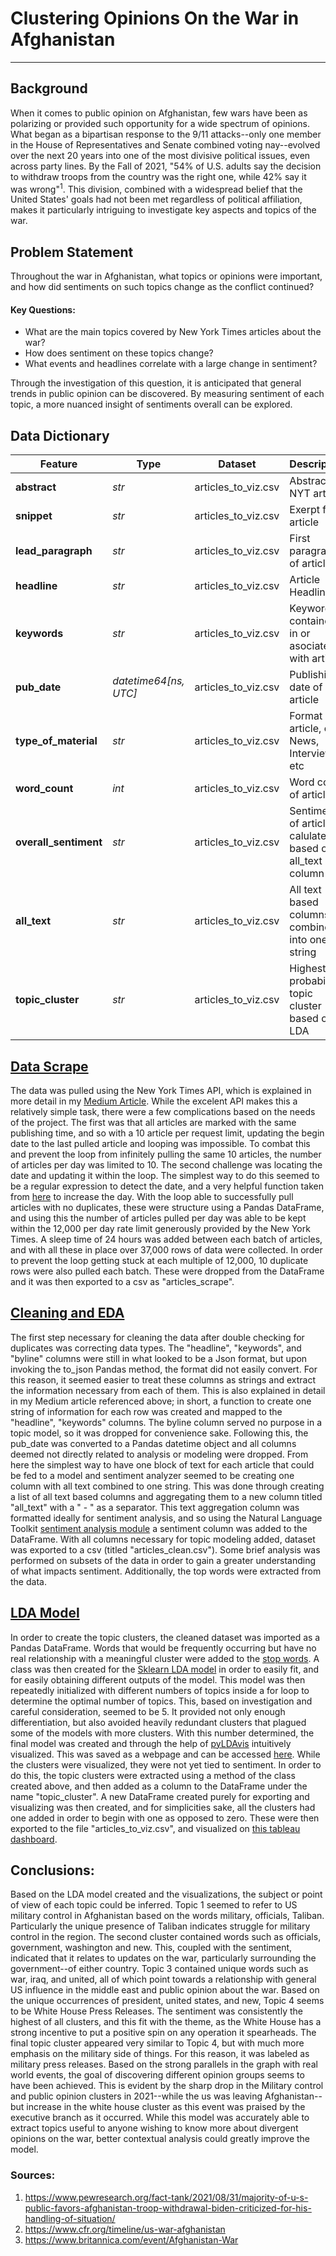 # Clustering Opinions On the War in Afghanistan
___
## Background
When it comes to public opinion on Afghanistan, few wars have been as polarizing or provided such opportunity for a wide spectrum of opinions. What began as a bipartisan response to the 9/11 attacks--only one member in the House of Representatives and Senate combined voting nay--evolved over the next 20 years into one of the most divisive political issues, even across party lines. By the Fall of 2021, "54% of U.S. adults say the decision to withdraw troops from the country was the right one, while 42% say it was wrong"<sup>1</sup>. This division, combined with a widespread belief that the United States' goals had not been met regardless of political affiliation, makes it particularly intriguing to investigate key aspects and topics of the war.

## Problem Statement
Throughout the war in Afghanistan, what topics or opinions were important, and how did sentiments on such topics change as the conflict continued?


#### Key Questions:
 - What are the main topics covered by New York Times articles about the war?
 -  How does sentiment on these topics change?
 - What events and headlines correlate with a large change in sentiment?


Through the investigation of this question, it is anticipated that general trends in public opinion can be discovered. By measuring sentiment of each topic, a more nuanced insight of sentiments overall can be explored.

## Data Dictionary
|Feature|Type|Dataset|Description|
|---|---|---|---|
|**abstract**|*str*|articles_to_viz.csv|Abstract of NYT article |
|**snippet**|*str*|articles_to_viz.csv|Exerpt from article|
|**lead_paragraph**|*str*|articles_to_viz.csv|First paragraph of article|
|**headline**|*str*|articles_to_viz.csv|Article Headline|
|**keywords**|*str*|articles_to_viz.csv|Keywords contained in or asociated with article|
|**pub_date**|*datetime64[ns, UTC]*|articles_to_viz.csv|Publishing date of article|
|**type_of_material**|*str*|articles_to_viz.csv|Format of article, eg. News, Interview, etc|
|**word_count**|*int*|articles_to_viz.csv|Word count of article|
|**overall_sentiment**|*str*|articles_to_viz.csv|Sentiment of article calulated based on all_text column|
|**all_text**|*str*|articles_to_viz.csv|All text based columns combined into one string|
|**topic_cluster**|*str*|articles_to_viz.csv|Highest probability topic cluster based on LDA|

## [Data Scrape](https://github.com/Jack-Rayner/clustering-opinions-on-the-war-in-afghanistan-/blob/main/Notebooks/Data_Scrape.ipynb)
The data was pulled using the New York Times API, which is explained in more detail in my [Medium Article](https://medium.com/@jackarayner/querying-with-the-new-york-times-article-search-api-2edfbaae1b63). While the excelent API makes this a relatively simple task, there were a few complications based on the needs of the project. The first was that all articles are marked with the same publishing time, and so with a 10 article per request limit, updating the begin date to the last pulled article and looping was impossible. To combat this and prevent the loop from infinitely pulling the same 10 articles, the number of articles per day was limited to 10. The second challenge was locating the date and updating it within the loop. The simplest way to do this seemed to be a regular expression to detect the date, and a very helpful function taken from [here](https://practicaldatascience.co.uk/data-science/how-to-add-days-and-subtract-days-from-dates-in-pandas) to increase the day. With the loop able to successfully pull articles with no duplicates, these were structure using a Pandas DataFrame, and using this the number of articles pulled per day was able to be kept within the 12,000 per day rate limit generously provided by the New York Times. A sleep time of 24 hours was added between each batch of articles, and with all these in place over 37,000 rows of data were collected. In order to prevent the loop getting stuck at each multiple of 12,000, 10 duplicate rows were also pulled each batch. These were dropped from the DataFrame and it was then exported to a csv as "articles_scrape".

## [Cleaning and EDA](https://github.com/Jack-Rayner/clustering-opinions-on-the-war-in-afghanistan-/blob/main/Notebooks/Cleaning_and_EDA.ipynb)
The first step necessary for cleaning the data after double checking for duplicates was correcting data types. The "headline", "keywords", and "byline" columns were still in what looked to be a Json format, but upon invoking the to_json Pandas method, the format did not easily convert. For this reason, it seemed easier to treat these columns as strings and extract the information necessary from each of them. This is also explained in detail in my Medium article referenced above; in short, a function to create one string of information for each row was created and mapped to the "headline", "keywords" columns. The byline column served no purpose in a topic model, so it was dropped for convenience sake. Following this, the pub_date was converted to a Pandas datetime object and all columns deemed not directly related to analysis or modeling were dropped. From here the simplest way to have one block of text for each article that could be fed to a model and sentiment analyzer seemed to be creating one column with all text combined to one string. This was done through creating a list of all text based columns and aggregating them to a new column titled "all_text" with a " - " as a separator. This text aggregation column was formatted ideally for sentiment analysis, and so using the Natural Language Toolkit [sentiment analysis module](https://www.nltk.org/_modules/nltk/sentiment/vader.html) a sentiment column was added to the DataFrame. With all columns necessary for topic modeling added, dataset was exported to a csv (titled "articles_clean.csv"). Some brief analysis was performed on subsets of the data in order to gain a greater understanding of what impacts sentiment. Additionally, the top words were extracted from the data.

## [LDA Model](https://github.com/Jack-Rayner/clustering-opinions-on-the-war-in-afghanistan-/blob/main/Notebooks/Cleaning_and_EDA.ipynb)
In order to create the topic clusters, the cleaned dataset was imported as a Pandas DataFrame. Words that would be frequently occurring but have no real relationship with a meaningful cluster were added to the [stop words](https://towardsdatascience.com/text-pre-processing-stop-words-removal-using-different-libraries-f20bac19929a). A class was then created for the [Sklearn LDA model](https://scikit-learn.org/stable/modules/generated/sklearn.decomposition.LatentDirichletAllocation.html) in order to easily fit, and for easily obtaining different outputs of the model. This model was then repeatedly initialized with different numbers of topics inside a for loop to determine the optimal number of topics. This, based on investigation and careful consideration, seemed to be 5. It provided not only enough differentiation, but also avoided heavily redundant clusters that plagued some of the models with more clusters. With this number determined, the final model was created and through the help of [pyLDAvis](https://github.com/bmabey/pyLDAvis) intuitively visualized. This was saved as a webpage and can be accessed [here](). While the clusters were visualized, they were not yet tied to sentiment. In order to do this, the topic clusters were extracted using a method of the class created above, and then added as a column to the DataFrame under the name "topic_cluster". A new DataFrame created purely for exporting and visualizing was then created, and for simplicities sake, all the clusters had one added in order to begin with one as opposed to zero. These were then exported to the file "articles_to_viz.csv", and visualized on [this tableau dashboard](https://public.tableau.com/app/profile/jack.rayner/viz/CapstoneVisualizations_16491744039740/Sentiment?publish=yes).

## Conclusions:
Based on the LDA model created and the visualizations, the subject or point of view of each topic could be inferred. Topic 1 seemed to refer to US military control in Afghanistan based on the words military, officials, Taliban. Particularly the unique presence of Taliban indicates struggle for military control in the region. The second cluster contained words such as officials, government, washington and new. This, coupled with the sentiment, indicated that it relates to updates on the war, particularly surrounding the government--of either country. Topic 3 contained unique words such as war, iraq, and united, all of which point towards a relationship with general US influence in the middle east and public opinion about the war.  Based on the unique occurrences of president, united states, and new, Topic 4 seems to be White House Press Releases. The sentiment was consistently the highest of all clusters, and this fit with the theme, as the White House has a strong incentive to put a positive spin on any operation it spearheads. The final topic cluster appeared very similar to Topic 4, but with much more emphasis on the military side of things. For this reason, it was labeled as military press releases. Based on the strong parallels in the graph with real world events,  the goal of discovering different opinion groups seems to have been achieved. This is evident by the sharp drop in the Military control and public opinion clusters in 2021--while the us was leaving Afghanistan--but increase in the white house cluster as this event was praised by the executive branch as it occurred. While this model was accurately able to extract topics useful to anyone wishing to know more about divergent opinions on the war, better contextual analysis could greatly improve the model.

### Sources:
1. https://www.pewresearch.org/fact-tank/2021/08/31/majority-of-u-s-public-favors-afghanistan-troop-withdrawal-biden-criticized-for-his-handling-of-situation/
2. https://www.cfr.org/timeline/us-war-afghanistan
3. https://www.britannica.com/event/Afghanistan-War

